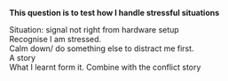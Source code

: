 **This question is to test how I handle stressful situations**  
  
  
Situation: signal not right from hardware setup  
Recognise I am stressed.   
Calm down/ do something else to distract me first.   
A story  
What I learnt form it. Combine with the conflict story